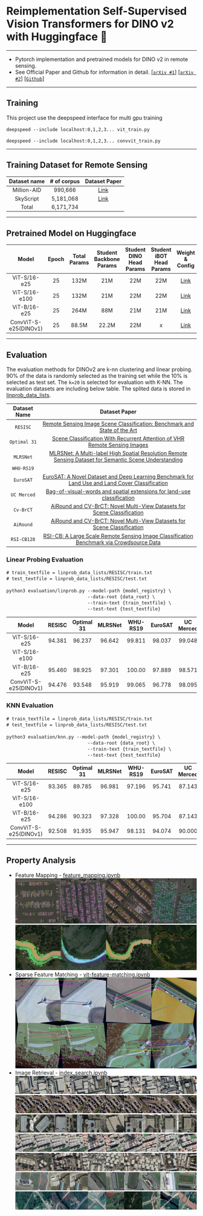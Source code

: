 # Reimplementation Self-Supervised Vision Transformers for DINO v2 with Huggingface 🤗
---
* Pytorch implementation and pretrained models for DINO v2 in remote sensing.
* See Official Paper and Github for information in detail.
[[`arXiv #1`]](https://arxiv.org/abs/2304.07193)
[[`arXiv #2`]](https://arxiv.org/abs/2309.16588)
[[`Github`]](https://github.com/facebookresearch/dinov2)

---
## Training

This project use the deepspeed interface for multi gpu training
```
deepspeed --include localhost:0,1,2,3... vit_train.py
```
```
deepspeed --include localhost:0,1,2,3... convvit_train.py
```

---
## Training Dataset for Remote Sensing

| Dataset name | # of corpus | Dataset Paper |
| :-: | :-: | :-: |
| Million-AID | 990,666 | [Link](https://arxiv.org/abs/2006.12485) |
| SkyScript | 5,181,068 | [Link](https://arxiv.org/abs/2312.12856) |
| Total | 6,171,734 | |

---
## Pretrained Model on Huggingface
| Model | Epoch | Total Params | Student Backbone Params | Student DINO Head Params | Student iBOT Head Params | Weight & Config | Logs |
| :-: | :-: | :-: | :-: | :-: | :-: | :-: | :-: |
| ViT-S/16-e25 | 25 | 132M | 21M | 22M | 22M | [Link](https://huggingface.co/KevinCha/dinov2-vit-small-remote-sensing) | [logs](https://huggingface.co/KevinCha/dinov2-vit-small-remote-sensing/tensorboard) |
| ViT-S/16-e100 | 25 | 132M | 21M | 22M | 22M | [Link](https://huggingface.co/KevinCha/dinov2-vit-small-remote-sensing-100ep) | [logs](https://huggingface.co/KevinCha/dinov2-vit-small-remote-sensing-100ep/tensorboard) |
| ViT-B/16-e25 | 25 | 264M | 88M | 21M | 21M | [Link](https://huggingface.co/KevinCha/dinov2-vit-base-remote-sensing) | [logs](https://huggingface.co/KevinCha/dinov2-vit-base-remote-sensing/tensorboard) |
| ConvViT-S-e25(DINOv1) | 25 | 88.5M | 22.2M | 22M | x | [Link](https://huggingface.co/KevinCha/dinov2-conv-vit-small-remote-sensing) | [logs](https://huggingface.co/KevinCha/dinov2-conv-vit-small-remote-sensing/tensorboard) |

---

## Evaluation

The evaluation methods for DINOv2 are k-nn clustering and linear probing. 90% of the data is randomly selected as the training set while the 10% is selected as test set. The `k=20` is selected for evaluation with K-NN. The evaluation datasets are including below table. The splited data is stored in [linprob_data_lists](/linprob_data_lists).

| Dataset Name | Dataset Paper |
| :-: | :-: |
| `RESISC` | [Remote Sensing Image Scene Classification: Benchmark and State of the Art](https://arxiv.org/abs/1703.00121) |
|`Optimal 31` | [Scene Classification With Recurrent Attention of VHR Remote Sensing Images](https://ieeexplore.ieee.org/document/8454883) |
| `MLRSNet`| [MLRSNet: A Multi-label High Spatial Resolution Remote Sensing Dataset for Semantic Scene Understanding](https://arxiv.org/abs/2010.00243) |
| `WHU-RS19` |  |
| `EuroSAT` | [EuroSAT: A Novel Dataset and Deep Learning Benchmark for Land Use and Land Cover Classification](https://arxiv.org/abs/1709.00029) |
| `UC Merced` | [Bag-of-visual-words and spatial extensions for land-use classification](https://dl.acm.org/doi/10.1145/1869790.1869829) |
| `Cv-BrCT` | [AiRound and CV-BrCT: Novel Multi-View Datasets for Scene Classification](https://arxiv.org/abs/2008.01133) |
| `AiRound`| [AiRound and CV-BrCT: Novel Multi-View Datasets for Scene Classification](https://arxiv.org/abs/2008.01133) |
|`RSI-CB128` | [RSI-CB: A Large Scale Remote Sensing Image Classification Benchmark via Crowdsource Data](https://arxiv.org/abs/1705.10450) |

### Linear Probing Evaluation

```
# train_textfile = linprob_data_lists/RESISC/train.txt
# test_textfile = linprob_data_lists/RESISC/test.txt

python3 evaluation/linprob.py --model-path {model_registry} \
                              --data-root {data_root} \
                              --train-text {train_textfile} \
                              --test-text {test_textfile}
```

| Model | RESISC | Optimal 31 | MLRSNet | WHU-RS19 | EuroSAT | UC Merced | Cv-BrCT | AiRound | RSI-CB128 |
| :-: | :-: | :-: | :-: | :-: | :-: | :-: | :-: | :-: | :-: |
| ViT-S/16-e25 | 94.381 | 96.237 | 96.642 | 99.811 | 98.037 | 99.048 | 77.613 | 78.644 | 99.593 |
| ViT-S/16-e100 | |||||||||
| ViT-B/16-e25 | 95.460 | 98.925 | 97.301 | 100.00 | 97.889 | 98.571 | 79.058 | 80.339 | 99.675 |
| ConvViT-S-e25(DINOv1) | 94.476 | 93.548 | 95.919 | 99.065 | 96.778 | 98.095 | 77.695 | 81.949 | 99.295 |

### KNN Evaluation

```
# train_textfile = linprob_data_lists/RESISC/train.txt
# test_textfile = linprob_data_lists/RESISC/test.txt

python3 evaluation/knn.py --model-path {model_registry} \
                              --data-root {data_root} \
                              --train-text {train_textfile} \
                              --test-text {test_textfile}
```

| Model | RESISC | Optimal 31 | MLRSNet | WHU-RS19 | EuroSAT | UC Merced | Cv-BrCT | AiRound | RSI-CB128 |
| :-: | :-: | :-: | :-: | :-: | :-: | :-: | :-: | :-: | :-: |
| ViT-S/16-e25 | 93.365 | 89.785 | 96.981 | 97.196 | 95.741 | 87.143 | 76.208 | 77.881 | 98.943 |
| ViT-S/16-e100 | |||||||||
| ViT-B/16-e25 | 94.286 | 90.323 | 97.328 | 100.00 | 95.704 | 87.143 | 76.456 | 77.373 | 99.106 |
| ConvViT-S-e25(DINOv1) | 92.508 | 91.935 | 95.947 | 98.131 | 94.074 | 90.000 | 75.630 | 76.271 | 98.374 |

---

## Property Analysis

* Feature Mapping - [feature_mapping.ipynb](/notebook/feature_mapping.ipynb)
![feature mapping1](/assets/feature_vis_1.png)
![feature mapping2](/assets/feature_vis_2.png)
* Sparse Feature Matching - [vit-feature-matching.ipynb](/notebook/vit-feature-matching.ipynb)
![sparse matching](/assets/sparse_matching.png)
* Image Retrieval - [index_search.ipynb](/notebook/index_search.ipynb)
![index search1](/assets/1.png)
![index search2](/assets/2.png)
![index search3](/assets/3.png)
![index search4](/assets/4.png)
![index search5](/assets/5.png)
![index search6](/assets/6.png)
![index search7](/assets/7.png)
